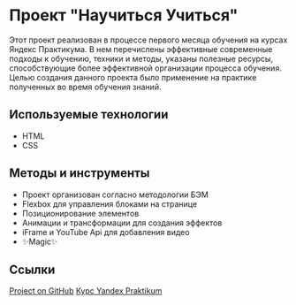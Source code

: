 # Проект "Научиться Учиться"

Этот проект реализован в процессе первого месяца обучения на курсах Яндекс Практикума. В нем перечислены эффективные современные подходы к обучению, техники и методы, указаны полезные ресурсы, способствующие более эффективной организации процесса обучения. Целью создания данного проекта было применение на практике полученных во время обучения знаний.

## Используемые технологии

- HTML
- CSS

## Методы и инструменты

- Проект организован согласно методологии БЭМ
- Flexbox для управления блоками на странице
- Позиционирование элементов
- Анимации и трансформации для создания эффектов
- iFrame и YouTube Api для добавления видео
- ✨Magic✨

## Ссылки

[Project on GitHub](https://github.com/Vitcatman/how-to-learn)
[Курс Yandex Praktikum](https://praktikum.yandex.ru/profile/web-plus/)
